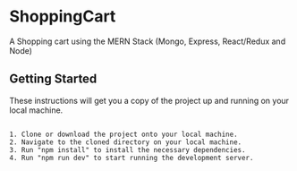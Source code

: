 # ShoppingCart
A Shopping cart using the MERN Stack (Mongo, Express, React/Redux and Node) 


## Getting Started

These instructions will get you a copy of the project up and running on your local machine.



```

1. Clone or download the project onto your local machine.
2. Navigate to the cloned directory on your local machine.
3. Run "npm install" to install the necessary dependencies. 
4. Run "npm run dev" to start running the development server.

```

